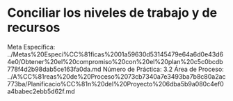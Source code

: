 # Conciliar los niveles de trabajo y de recursos

Meta Específica: ../Metas%20Especi%CC%81ficas%2001a59630d53145479e64a6d0e43d64e0/Obtener%20el%20compromiso%20con%20el%20plan%20c5c0bcdb778f4d2b98dab5ce163fa0da.md
Número de Práctica: 3.2
Área de Proceso: ../A%CC%81reas%20de%20Proceso%2073cb7340a7e3493ba7b8c80a2ac773ba/Planificacio%CC%81n%20del%20Proyecto%206dba5b9a080c4ef0a4babec2ebb5d62f.md